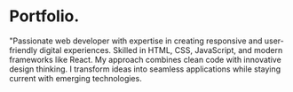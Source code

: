 # Portfolio.
"Passionate web developer with expertise in creating responsive and user-friendly digital experiences. Skilled in HTML, CSS, JavaScript, and modern frameworks like React. My approach combines clean code with innovative design thinking. I transform ideas into seamless applications while staying current with emerging technologies. 
